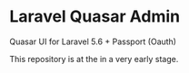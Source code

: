 # Laravel Quasar Admin
Quasar UI for Laravel 5.6 + Passport (Oauth)

This repository is at the in a very early stage.